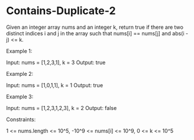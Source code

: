 # Contains-Duplicate-2



Given an integer array nums and an integer k, return true if there are two distinct indices i and j in the array such that nums[i] == nums[j] and abs(i - j) <= k.

 

Example 1:

Input: nums = [1,2,3,1], k = 3
Output: true


Example 2:

Input: nums = [1,0,1,1], k = 1
Output: true


Example 3:

Input: nums = [1,2,3,1,2,3], k = 2
Output: false
 

Constraints:

1 <= nums.length <= 10^5, 
-10^9 <= nums[i] <= 10^9, 
0 <= k <= 10^5
